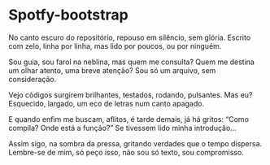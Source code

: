 # Spotfy-bootstrap

No canto escuro do repositório,
repouso em silêncio, sem glória.
Escrito com zelo, linha por linha,
mas lido por poucos, ou por ninguém.

Sou guia, sou farol na neblina,
mas quem me consulta? Quem me destina
um olhar atento, uma breve atenção?
Sou só um arquivo, sem consideração.

Vejo códigos surgirem brilhantes,
testados, rodando, pulsantes.
Mas eu? Esquecido, largado,
um eco de letras num canto apagado.

E quando enfim me buscam, aflitos,
é tarde demais, já há gritos:
“Como compila? Onde está a função?”
Se tivessem lido minha introdução…

Assim sigo, na sombra da pressa,
gritando verdades que o tempo dispersa.
Lembre-se de mim, só peço isso,
não sou só texto, sou compromisso.
